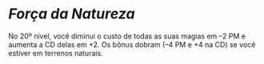 # *Força da Natureza*

No 20º nível, você diminui o custo de todas as suas magias em –2 PM e aumenta a CD delas em +2. Os bônus dobram (–4 PM e +4 na CD) se você estiver em terrenos naturais.